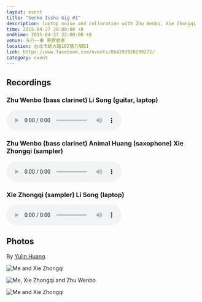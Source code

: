 ```yaml
---
layout: event
title: "Senko Issha Gig #1"
description: laptop noise and colloration with Zhu Wenbo, Xie Zhongqi
time: 2015-04-27 20:00:00 +8
endtime: 2015-04-27 22:00:00 +8
venue: 先行一車 黑膠倉庫
location: 台北市師大路102巷八號B1
link: https://www.facebook.com/events/864293920299272/
category: event
---
```



## Recordings

### Zhu Wenbo (bass clarinet) Li Song (guitar, laptop)

<audio src="{{site.cdn_path}}zhuwenbo+seanlee.mp3" controls="">
</audio>

### Zhu Wenbo (bass clarinet) Animal Huang (saxophone) Xie Zhongqi (sampler)

<audio src="{{site.cdn_path}}zhuwenbo+animalhuang+xiezhongqi.mp3" controls=""></audio>

### Xie Zhongqi (sampler) Li Song (laptop)

<audio src="{{site.cdn_path}}seanlee+xiezhongqi.mp3" controls=""></audio>


## Photos

By [Yulin Huang](https://www.facebook.com/yulinh).

![Me and Xie Zhongqi]({{site.url}}/photos/senko-issha-gig-1/senko1.jpg)

![Me, Xie Zhongqi and Zhu Wenbo]({{site.url}}/photos/senko-issha-gig-1/senko2.jpg)

![Me and Xie Zhongqi]({{site.url}}/photos/senko-issha-gig-1/senko3.jpg)
